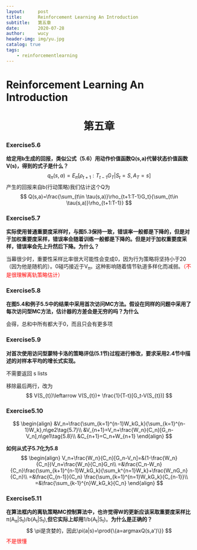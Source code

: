 ```yaml
---
layout:     post
title:      Reinforcement Learning An Introduction
subtitle:   第五章
date:       2020-07-28
author:     wucy
header-img: img/yu.jpg
catalog: true
tags:
    - reinforcementlearning
---
```



# Reinforcement  Learning An Introduction

# <center>第五章</center>

### Exercise5.6

**给定用b生成的回报，类似公式（5.6）用动作价值函数Q(s,a)代替状态价值函数V(s)，得到的式子是什么？**
$$
q_\pi(s,a)=E_{\pi}[\rho_{t+1}:T_{t-1}G_{T}|S_{t}=S,A_{T}=s]
$$
产生的回报来自b(行动策略)我们估计这个Q为
$$
Q(s,a)=\frac{\sum_{t\in \tau(s,a)}\rho_{t+1:T-1}G_t}{\sum_{t\in \tau(s,a)}\rho_{t+1:T-1}}
$$

### Exercise5.7

**实际使用普通重要度采样时，与图5.3保持一致，错误率一般都是下降的，但是对于加权重要度采样，错误率会随着训练一般都是下降的。但是对于加权重要度采样，错误率会先上升然后下降。为什么？**

当幕很少时，重要性采样比率很大可能性会变成0，因为行为策略将坚持小于20（因为他是随机的）。0碰巧接近于V<sub>&pi;</sub>。这种影响随着情节轨道多样化而减弱。<font color='red'>（不是很理解离轨策略估计）</font>

### Exercise5.8

**在图5.4和例子5.5中的结果中采用首次访问MC方法。假设在同样的问题中采用了每次访问型MC方法，估计器的方差会是无穷的吗？为什么**

会得，总和中所有都大于0，而且只会有更多项

### Exercise5.9

**对首次使用访问型蒙特卡洛的策略评估(5.1节)过程进行修改，要求采用2.4节中描述的对样本平均的增长式实现。**

不需要返回 s lists

移除最后两行，改为
$$
V(S_{t})\leftarrow V(S_{t})+ \frac{1}{T-t}[G_t-V(S_{t})]
$$

### Exercise5.10

$$
\begin{align}
&V_n=\frac{\sum_{k=1}^{n-1}W_kG_k}{\sum_{k=1}^{n-1}W_k},n\ge2\tag{5.7}\\
&V_{n+1}=V_n+\frac{W_n}{C_n}[G_n-V_n],n\ge1\tag{5.8}\\
&C_{n+1}=C_n+W_{n+1}
\end{align}
$$



**如何从式子5.7化为5.8**
$$
\begin{align}
V_n+\frac{W_n}{C_n}[G_n-V_n]=&(1-\frac{W_n}{C_n})V_n+\frac{W_n}{C_n}G_n\\
=&\frac{C_n-W_n}{C_n}\frac{\sum_{k+1}^{n-1}W_kG_k}{\sum_k^{n=1}W_k}+\frac{W_nG_n}{C_n}\\
=&\frac{C_{n-1}}{C_n} \frac{\sum_{k=1}^{n=1}W_kG_k}{C_{n-1}}\\
=&\frac{\sum_{k-1}^{n}W_kG_k}{C_n}
\end{align}
$$

### Exercise5.11

**在算法框内的离轨策略MC控制算法中，也许觉得W的更新应该采取重要度采样比**&pi;(A<sub>&pi;</sub>|S<sub>t</sub>)/b(A<sub>t</sub>|S<sub>t</sub>),**但它实际上却用**1/b(A<sub>t</sub>|S<sub>t</sub>)。**为什么是正确的？**
$$
\pi是贪婪的，因此\pi(a|s)=\prod{\{a=argmaxQ(s,a')\}}
$$
<font color="red">不是很懂</font>